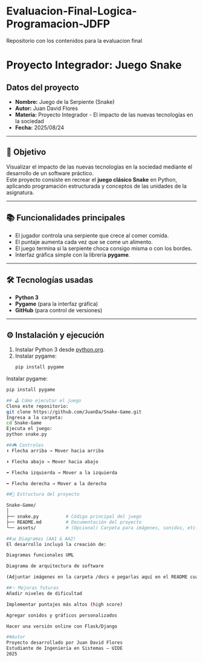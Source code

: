 # Evaluacion-Final-Logica-Programacion-JDFP
Repositorio con los contenidos para la evaluacion final 
# Proyecto Integrador: Juego Snake

## Datos del proyecto
- **Nombre:** Juego de la Serpiente (Snake)
- **Autor:** Juan David Flores
- **Materia:** Proyecto Integrador - El impacto de las nuevas tecnologías en la sociedad
- **Fecha:** 2025/08/24

---

## 🎯 Objetivo
Visualizar el impacto de las nuevas tecnologías en la sociedad mediante el desarrollo de un software práctico.  
Este proyecto consiste en recrear el **juego clásico Snake** en Python, aplicando programación estructurada y conceptos de las unidades de la asignatura.

---

## 📚 Funcionalidades principales
- El jugador controla una serpiente que crece al comer comida.
- El puntaje aumenta cada vez que se come un alimento.
- El juego termina si la serpiente choca consigo misma o con los bordes.
- Interfaz gráfica simple con la librería **pygame**.

---

## 🛠️ Tecnologías usadas
- **Python 3**
- **Pygame** (para la interfaz gráfica)
- **GitHub** (para control de versiones)

---

## ⚙️ Instalación y ejecución
1. Instalar Python 3 desde [python.org](https://www.python.org/).  
2. Instalar pygame:
   ```bash
   pip install pygame
Instalar pygame:
```bash
pip install pygame

## 🕹️ Cómo ejecutar el juego
Clona este repositorio:
git clone https://github.com/JuanDa/Snake-Game.git
Ingresa a la carpeta:
cd Snake-Game
Ejecuta el juego:
python snake.py

##🎮 Controles
⬆️ Flecha arriba → Mover hacia arriba

⬇️ Flecha abajo → Mover hacia abajo

⬅️ Flecha izquierda → Mover a la izquierda

➡️ Flecha derecha → Mover a la derecha

##📂 Estructura del proyecto

Snake-Game/
│
├── snake.py          # Código principal del juego
├── README.md         # Documentación del proyecto
└── assets/           # (Opcional) Carpeta para imágenes, sonidos, etc.

##📊 Diagramas (AA1 & AA2)
El desarrollo incluyó la creación de:

Diagramas funcionales UML

Diagrama de arquitectura de software

(Adjuntar imágenes en la carpeta /docs o pegarlas aquí en el README cuando estén listas.)

##✨ Mejoras futuras
Añadir niveles de dificultad

Implementar puntajes más altos (high score)

Agregar sonidos y gráficos personalizados

Hacer una versión online con Flask/Django

##Autor
Proyecto desarrollado por Juan David Flores
Estudiante de Ingeniería en Sistemas – UIDE
2025

